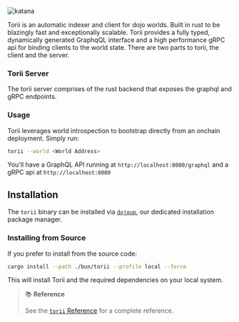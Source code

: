 ![katana](/torii-icon-word.png)

Torii is an automatic indexer and client for dojo worlds. Built in rust to be blazingly fast and exceptionally scalable. Torii provides a fully typed, dynamically generated GraphqQL interface and a high performance gRPC api for binding clients to the world state. There are two parts to torii, the client and the server.

### Torii Server

The torii server comprises of the rust backend that exposes the graphql and gRPC endpoints.

<!-- ### Torii Client

Torii client interfaces with the server to provide an easy to use api for your clients:

- [wasm](/client/dojojs.md#dojoenginetorii-wasm)
- [unity](/client/sdk/unity.md)
- [c](/client/sdk/unity.md) -->

### Usage

Torii leverages world introspection to bootstrap directly from an onchain deployment. Simply run:

```sh
torii --world <World Address>
```

You'll have a GraphQL API running at `http://localhost:8080/graphql` and a gRPC api at `http://localhost:8080`

## Installation

The `torii` binary can be installed via [`dojoup`](/getting-started.md), our dedicated installation package manager.

### Installing from Source

If you prefer to install from the source code:

```sh
cargo install --path ./bun/torii --profile local --force
```

This will install Torii and the required dependencies on your local system.

> 📚 **Reference**
>
> See the [`torii` Reference](/toolchain/torii/reference.md) for a complete reference.
